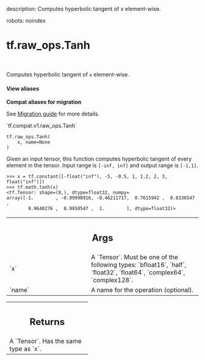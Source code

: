 description: Computes hyperbolic tangent of x element-wise.

robots: noindex

# tf.raw_ops.Tanh

<!-- Insert buttons and diff -->

<table class="tfo-notebook-buttons tfo-api nocontent" align="left">

</table>



Computes hyperbolic tangent of `x` element-wise.

<section class="expandable">
  <h4 class="showalways">View aliases</h4>
  <p>
<b>Compat aliases for migration</b>
<p>See
<a href="https://www.tensorflow.org/guide/migrate">Migration guide</a> for
more details.</p>
<p>`tf.compat.v1.raw_ops.Tanh`</p>
</p>
</section>

<pre class="devsite-click-to-copy prettyprint lang-py tfo-signature-link">
<code>tf.raw_ops.Tanh(
    x, name=None
)
</code></pre>



<!-- Placeholder for "Used in" -->

  Given an input tensor, this function computes hyperbolic tangent of every
  element in the tensor. Input range is `[-inf, inf]` and
  output range is `[-1,1]`.

  ```
  >>> x = tf.constant([-float("inf"), -5, -0.5, 1, 1.2, 2, 3, float("inf")])
  >>> tf.math.tanh(x)
  <tf.Tensor: shape=(8,), dtype=float32, numpy=
  array([-1.        , -0.99990916, -0.46211717,  0.7615942 ,  0.8336547 ,
          0.9640276 ,  0.9950547 ,  1.        ], dtype=float32)>
  ```

<!-- Tabular view -->
 <table class="responsive fixed orange">
<colgroup><col width="214px"><col></colgroup>
<tr><th colspan="2"><h2 class="add-link">Args</h2></th></tr>

<tr>
<td>
`x`
</td>
<td>
A `Tensor`. Must be one of the following types: `bfloat16`, `half`, `float32`, `float64`, `complex64`, `complex128`.
</td>
</tr><tr>
<td>
`name`
</td>
<td>
A name for the operation (optional).
</td>
</tr>
</table>



<!-- Tabular view -->
 <table class="responsive fixed orange">
<colgroup><col width="214px"><col></colgroup>
<tr><th colspan="2"><h2 class="add-link">Returns</h2></th></tr>
<tr class="alt">
<td colspan="2">
A `Tensor`. Has the same type as `x`.
</td>
</tr>

</table>

